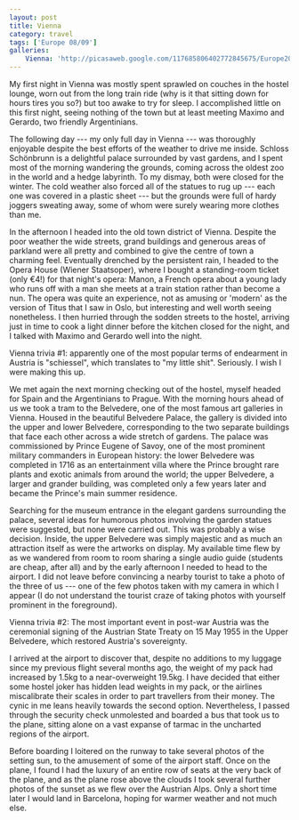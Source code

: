 ```yaml
---
layout: post
title: Vienna
category: travel
tags: ['Europe 08/09']
galleries:
    Vienna: 'http://picasaweb.google.com/117685806402772845675/Europe20082009Vienna?authkey=Gv1sRgCKPJg5bY6YG8bw'
---
```


My first night in Vienna was mostly spent sprawled on couches in the hostel
lounge, worn out from the long train ride (why is it that sitting down for
hours tires you so?) but too awake to try for sleep.
I accomplished little on this first night, seeing nothing of the town but at
least meeting Maximo and Gerardo, two friendly Argentinians.

The following day --- my only full day in Vienna --- was thoroughly enjoyable
despite the best efforts of the weather to drive me inside.
Schloss Schönbrunn is a delightful palace surrounded by vast gardens, and I
spent most of the morning wandering the grounds, coming across the oldest zoo
in the world and a hedge labyrinth.
To my dismay, both were closed for the winter.
The cold weather also forced all of the statues to rug up --- each one was
covered in a plastic sheet --- but the grounds were full of hardy joggers
sweating away, some of whom were surely wearing more clothes than me.

In the afternoon I headed into the old town district of Vienna.
Despite the poor weather the wide streets, grand buildings and generous areas
of parkland were all pretty and combined to give the centre of town a charming
feel.
Eventually drenched by the persistent rain, I headed to the Opera House
(Wiener Staatsoper), where I bought a standing-room ticket (only €4!) for that
night's opera: Manon, a French opera about a young lady who runs off with a
man she meets at a train station rather than become a nun.
The opera was quite an experience, not as amusing or 'modern' as the version
of Titus that I saw in Oslo, but interesting and well worth seeing
nonetheless.
I then hurried through the sodden streets to the hostel, arriving just in time
to cook a light dinner before the kitchen closed for the night, and I talked
with Maximo and Gerardo well into the night.

Vienna trivia #1: apparently one of the most popular terms of endearment in
Austria is "schiessel", which translates to "my little shit".
Seriously.
I wish I were making this up.

We met again the next morning checking out of the hostel, myself headed for
Spain and the Argentinians to Prague.
With the morning hours ahead of us we took a tram to the Belvedere, one of
the most famous art galleries in Vienna.
Housed in the beautiful Belvedere Palace, the gallery is divided into the
upper and lower Belvedere, corresponding to the two separate buildings that
face each other across a wide stretch of gardens.
The palace was commissioned by Prince Eugene of Savoy, one of the most
prominent military commanders in European history: the lower Belvedere was
completed in 1716 as an entertainment villa where the Prince brought rare
plants and exotic animals from around the world; the upper Belvedere, a larger
and grander building, was completed only a few years later and became the
Prince's main summer residence.

Searching for the museum entrance in the elegant gardens surrounding the
palace, several ideas for humorous photos involving the garden statues were
suggested, but none were carried out.
This was probably a wise decision.
Inside, the upper Belvedere was simply majestic and as much an attraction
itself as were the artworks on display.
My available time flew by as we wandered from room to room sharing a single
audio guide (students are cheap, after all) and by the early afternoon I
needed to head to the airport.
I did not leave before convincing a nearby tourist to take a photo of the
three of us --- one of the few photos taken with my camera in which I appear
(I do not understand the tourist craze of taking photos with yourself
prominent in the foreground).

Vienna trivia #2: The most important event in post-war Austria was the
ceremonial signing of the Austrian State Treaty on 15 May 1955 in the Upper
Belvedere, which restored Austria's sovereignty.

I arrived at the airport to discover that, despite no additions to my luggage
since my previous flight several months ago, the weight of my pack had
increased by 1.5kg to a near-overweight 19.5kg.
I have decided that either some hostel joker has hidden lead weights in my
pack, or the airlines miscalibrate their scales in order to part travellers
from their money.
The cynic in me leans heavily towards the second option.
Nevertheless, I passed through the security check unmolested and boarded a bus
that took us to the plane, sitting alone on a vast expanse of tarmac in the
uncharted regions of the airport.

Before boarding I loitered on the runway to take several photos of the setting
sun, to the amusement of some of the airport staff.
Once on the plane, I found I had the luxury of an entire row of seats at the
very back of the plane, and as the plane rose above the clouds I took several
further photos of the sunset as we flew over the Austrian Alps.
Only a short time later I would land in Barcelona, hoping for warmer weather
and not much else.
